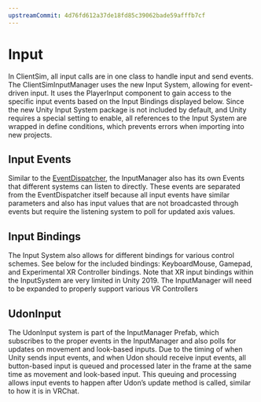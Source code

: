 ```yaml
---
upstreamCommit: 4d76fd612a37de18fd85c39062bade59afffb7cf
---
```


# Input

In ClientSim, all input calls are in one class to handle input and send events. The ClientSimInputManager uses the new Input System, allowing for event-driven input. It uses the PlayerInput component to gain access to the specific input events based on the Input Bindings displayed below. Since the new Unity Input System package is not included by default, and Unity requires a special setting to enable, all references to the Input System are wrapped in define conditions, which prevents errors when importing into new projects.

## Input Events

Similar to the [EventDispatcher](event-dispatcher.md), the InputManager also has its own Events that different systems can listen to directly. These events are separated from the EventDispatcher itself because all input events have similar parameters and also has input values that are not broadcasted through events but require the listening system to poll for updated axis values.

## Input Bindings

The Input System also allows for different bindings for various control schemes. See below for the included bindings: KeyboardMouse, Gamepad, and Experimental XR Controller bindings. Note that XR input bindings within the InputSystem are very limited in Unity 2019. The InputManager will need to be expanded to properly support various VR Controllers


## UdonInput

The UdonInput system is part of the InputManager Prefab, which subscribes to the proper events in the InputManager and also polls for updates on movement and look-based inputs. Due to the timing of when Unity sends input events, and when Udon should receive input events, all button-based input is queued and processed later in the frame at the same time as movement and look-based input. This queuing and processing allows input events to happen after Udon’s update method is called, similar to how it is in VRChat.